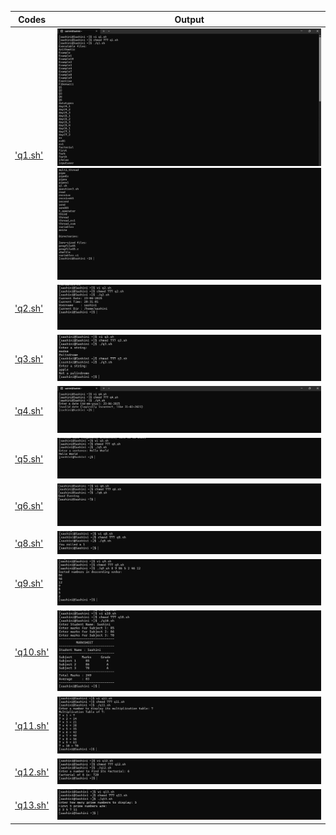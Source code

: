 | Codes | Output |
|-------|--------|
|['q1.sh'](./Codes/q1.sh)| ![q1_1.png](./Output/q1_1.png) ![q1_2.png](./Output/q1_2.png)|
|['q2.sh'](./Codes/q2.sh)| ![q2.png](./Output/q2.png)|
|['q3.sh'](./Codes/q3.sh)| ![q3.png](./Output/q3.png)|
|['q4.sh'](./Codes/q4.sh)| ![q4.png](./Output/q4.png)|
|['q5.sh'](./Codes/q5.sh)| ![q5.png](./Output/q5.png)|
|['q6.sh'](./Codes/q6.sh)| ![q6.png](./Output/q6.png)|
|['q8.sh'](./Codes/q8.sh)| ![q8.png](./Output/q8.png)|
|['q9.sh'](./Codes/q9.sh)| ![q9.png](./Output/q9.png)|
|['q10.sh'](./Codes/q10.sh)| ![q10.png](./Output/q10.png)|
|['q11.sh'](./Codes/q11.sh)| ![q11.png](./Output/q11.png)|
|['q12.sh'](./Codes/q12.sh)| ![q12.png](./Output/q12.png)|
|['q13.sh'](./Codes/q13.sh)| ![q13.png](./Output/q13.png)|



